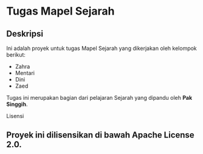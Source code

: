 # Tugas Mapel Sejarah

## Deskripsi
Ini adalah proyek untuk tugas Mapel Sejarah yang dikerjakan oleh kelompok berikut:
- Zahra
- Mentari
- Dini
- Zaed

Tugas ini merupakan bagian dari pelajaran Sejarah yang dipandu oleh **Pak Singgih**.

Lisensi

## Proyek ini dilisensikan di bawah Apache License 2.0.


